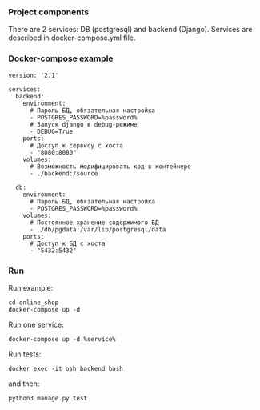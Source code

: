 ### Project components
There are 2 services:
DB (postgresql) and backend (Django).
Services are described in docker-compose.yml file.

### Docker-compose example
```docker/compose
version: '2.1'

services:
  backend:
    environment:
      # Пароль БД, обязательная настройка
      - POSTGRES_PASSWORD=%password%
      # Запуск django в debug-режиме
      - DEBUG=True
    ports:
      # Доступ к сервису с хоста
      - "8080:8080"
    volumes:
      # Возможность модифицировать код в контейнере
      - ./backend:/source

  db:
    environment:
      # Пароль БД, обязательная настройка
      - POSTGRES_PASSWORD=%password%
    volumes:
      # Постоянное хранение содержимого БД
      - ./db/pgdata:/var/lib/postgresql/data
    ports:
      # Доступ к БД с хоста
      - "5432:5432"
```

### Run
Run example:
```
cd online_shop
docker-compose up -d
```
Run one service:
```
docker-compose up -d %service%
```
Run tests:
```
docker exec -it osh_backend bash
```
and then:
```
python3 manage.py test
```
